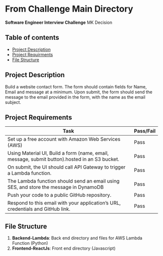 # From Challenge Main Directory
**Software Engineer Interview Challenge**
MK Decision
## Table of contents

- [Project Description](#project-description)
- [Project Requirments](#project-requirments)
- [File Structure](#file-structure)

## Project Description

Build a website contact form. The form should contain fields for Name, Email and
message at a minimum. Upon submit, the form should send the message to the email
provided in the form, with the name as the email subject.

## Project Requirements
| Task                                                                                          | Pass/Fail |
|-----------------------------------------------------------------------------------------------|-----------|
| Set up a free account with Amazon Web Services (AWS)                                          | Pass      |
| Using Material UI, Build a form (name, email, message, submit button).hosted in an S3 bucket. | Pass      |
| On submit, the UI should call API Gateway to trigger a Lambda function.                       | Pass      |
| The Lambda function should send an email using SES, and store the message in DynamoDB         | Pass      |
| Push your code to a public GitHub repository.                                                 | Pass      |
| Respond to this email with your application’s URL, credentials and GitHub link.               | Pass      |

## File Structure
1) **Backend-Lambda**: Back end directory and files for AWS Lambda Function (Python)
2) **Frontend-ReactJs**: Front end directory (Javascript)
